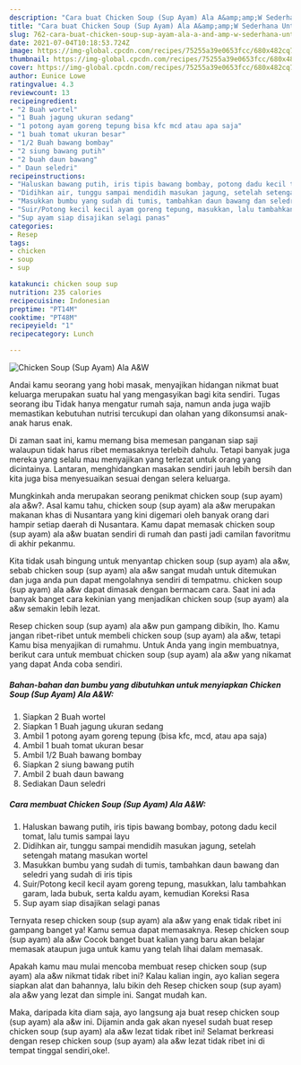 ```yaml
---
description: "Cara buat Chicken Soup (Sup Ayam) Ala A&amp;amp;W Sederhana Untuk Jualan"
title: "Cara buat Chicken Soup (Sup Ayam) Ala A&amp;amp;W Sederhana Untuk Jualan"
slug: 762-cara-buat-chicken-soup-sup-ayam-ala-a-and-amp-w-sederhana-untuk-jualan
date: 2021-07-04T10:18:53.724Z
image: https://img-global.cpcdn.com/recipes/75255a39e0653fcc/680x482cq70/chicken-soup-sup-ayam-ala-aw-foto-resep-utama.jpg
thumbnail: https://img-global.cpcdn.com/recipes/75255a39e0653fcc/680x482cq70/chicken-soup-sup-ayam-ala-aw-foto-resep-utama.jpg
cover: https://img-global.cpcdn.com/recipes/75255a39e0653fcc/680x482cq70/chicken-soup-sup-ayam-ala-aw-foto-resep-utama.jpg
author: Eunice Lowe
ratingvalue: 4.3
reviewcount: 13
recipeingredient:
- "2 Buah wortel"
- "1 Buah jagung ukuran sedang"
- "1 potong ayam goreng tepung bisa kfc mcd atau apa saja"
- "1 buah tomat ukuran besar"
- "1/2 Buah bawang bombay"
- "2 siung bawang putih"
- "2 buah daun bawang"
- " Daun seledri"
recipeinstructions:
- "Haluskan bawang putih, iris tipis bawang bombay, potong dadu kecil tomat, lalu tumis sampai layu"
- "Didihkan air, tunggu sampai mendidih masukan jagung, setelah setengah matang masukan wortel"
- "Masukkan bumbu yang sudah di tumis, tambahkan daun bawang dan seledri yang sudah di iris tipis"
- "Suir/Potong kecil kecil ayam goreng tepung, masukkan, lalu tambahkan garam, lada bubuk, serta kaldu ayam, kemudian Koreksi Rasa"
- "Sup ayam siap disajikan selagi panas"
categories:
- Resep
tags:
- chicken
- soup
- sup

katakunci: chicken soup sup 
nutrition: 235 calories
recipecuisine: Indonesian
preptime: "PT14M"
cooktime: "PT48M"
recipeyield: "1"
recipecategory: Lunch

---
```



![Chicken Soup (Sup Ayam) Ala A&amp;W](https://img-global.cpcdn.com/recipes/75255a39e0653fcc/680x482cq70/chicken-soup-sup-ayam-ala-aw-foto-resep-utama.jpg)

Andai kamu seorang yang hobi masak, menyajikan hidangan nikmat buat keluarga merupakan suatu hal yang mengasyikan bagi kita sendiri. Tugas seorang ibu Tidak hanya mengatur rumah saja, namun anda juga wajib memastikan kebutuhan nutrisi tercukupi dan olahan yang dikonsumsi anak-anak harus enak.

Di zaman  saat ini, kamu memang bisa memesan panganan siap saji walaupun tidak harus ribet memasaknya terlebih dahulu. Tetapi banyak juga mereka yang selalu mau menyajikan yang terlezat untuk orang yang dicintainya. Lantaran, menghidangkan masakan sendiri jauh lebih bersih dan kita juga bisa menyesuaikan sesuai dengan selera keluarga. 



Mungkinkah anda merupakan seorang penikmat chicken soup (sup ayam) ala a&amp;w?. Asal kamu tahu, chicken soup (sup ayam) ala a&amp;w merupakan makanan khas di Nusantara yang kini digemari oleh banyak orang dari hampir setiap daerah di Nusantara. Kamu dapat memasak chicken soup (sup ayam) ala a&amp;w buatan sendiri di rumah dan pasti jadi camilan favoritmu di akhir pekanmu.

Kita tidak usah bingung untuk menyantap chicken soup (sup ayam) ala a&amp;w, sebab chicken soup (sup ayam) ala a&amp;w sangat mudah untuk ditemukan dan juga anda pun dapat mengolahnya sendiri di tempatmu. chicken soup (sup ayam) ala a&amp;w dapat dimasak dengan bermacam cara. Saat ini ada banyak banget cara kekinian yang menjadikan chicken soup (sup ayam) ala a&amp;w semakin lebih lezat.

Resep chicken soup (sup ayam) ala a&amp;w pun gampang dibikin, lho. Kamu jangan ribet-ribet untuk membeli chicken soup (sup ayam) ala a&amp;w, tetapi Kamu bisa menyajikan di rumahmu. Untuk Anda yang ingin membuatnya, berikut cara untuk membuat chicken soup (sup ayam) ala a&amp;w yang nikamat yang dapat Anda coba sendiri.

<!--inarticleads1-->

##### Bahan-bahan dan bumbu yang dibutuhkan untuk menyiapkan Chicken Soup (Sup Ayam) Ala A&amp;W:

1. Siapkan 2 Buah wortel
1. Siapkan 1 Buah jagung ukuran sedang
1. Ambil 1 potong ayam goreng tepung (bisa kfc, mcd, atau apa saja)
1. Ambil 1 buah tomat ukuran besar
1. Ambil 1/2 Buah bawang bombay
1. Siapkan 2 siung bawang putih
1. Ambil 2 buah daun bawang
1. Sediakan  Daun seledri




<!--inarticleads2-->

##### Cara membuat Chicken Soup (Sup Ayam) Ala A&amp;W:

1. Haluskan bawang putih, iris tipis bawang bombay, potong dadu kecil tomat, lalu tumis sampai layu
1. Didihkan air, tunggu sampai mendidih masukan jagung, setelah setengah matang masukan wortel
1. Masukkan bumbu yang sudah di tumis, tambahkan daun bawang dan seledri yang sudah di iris tipis
1. Suir/Potong kecil kecil ayam goreng tepung, masukkan, lalu tambahkan garam, lada bubuk, serta kaldu ayam, kemudian Koreksi Rasa
1. Sup ayam siap disajikan selagi panas




Ternyata resep chicken soup (sup ayam) ala a&amp;w yang enak tidak ribet ini gampang banget ya! Kamu semua dapat memasaknya. Resep chicken soup (sup ayam) ala a&amp;w Cocok banget buat kalian yang baru akan belajar memasak ataupun juga untuk kamu yang telah lihai dalam memasak.

Apakah kamu mau mulai mencoba membuat resep chicken soup (sup ayam) ala a&amp;w nikmat tidak ribet ini? Kalau kalian ingin, ayo kalian segera siapkan alat dan bahannya, lalu bikin deh Resep chicken soup (sup ayam) ala a&amp;w yang lezat dan simple ini. Sangat mudah kan. 

Maka, daripada kita diam saja, ayo langsung aja buat resep chicken soup (sup ayam) ala a&amp;w ini. Dijamin anda gak akan nyesel sudah buat resep chicken soup (sup ayam) ala a&amp;w lezat tidak ribet ini! Selamat berkreasi dengan resep chicken soup (sup ayam) ala a&amp;w lezat tidak ribet ini di tempat tinggal sendiri,oke!.

